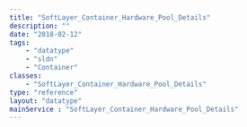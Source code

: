 ```yaml
---
title: "SoftLayer_Container_Hardware_Pool_Details"
description: ""
date: "2018-02-12"
tags:
    - "datatype"
    - "sldn"
    - "Container"
classes:
    - "SoftLayer_Container_Hardware_Pool_Details"
type: "reference"
layout: "datatype"
mainService : "SoftLayer_Container_Hardware_Pool_Details"
---
```


